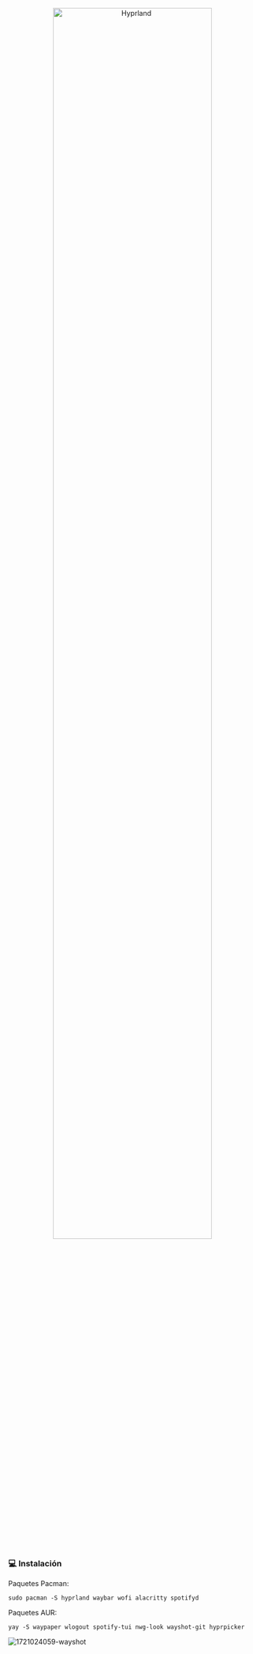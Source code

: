 <p align="center">
  <img src="https://github.com/user-attachments/assets/3215f321-3678-4059-86aa-9f9cfd2eeac9" alt="Hyprland" width="80%">
</p>

### 💻 Instalación
Paquetes Pacman:
```
sudo pacman -S hyprland waybar wofi alacritty spotifyd 
```
Paquetes AUR:
```
yay -S waypaper wlogout spotify-tui nwg-look wayshot-git hyprpicker
```

![1721024059-wayshot](https://github.com/user-attachments/assets/91d95be8-3004-48f7-b88e-1f4f079fecac)

